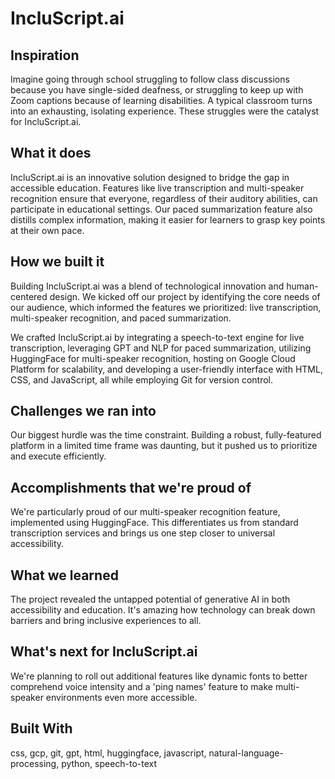 # IncluScript.ai

## Inspiration
Imagine going through school struggling to follow class discussions because you have single-sided deafness, or struggling to keep up with Zoom captions because of learning disabilities. A typical classroom turns into an exhausting, isolating experience. These struggles were the catalyst for IncluScript.ai.

## What it does
IncluScript.ai is an innovative solution designed to bridge the gap in accessible education. Features like live transcription and multi-speaker recognition ensure that everyone, regardless of their auditory abilities, can participate in educational settings. Our paced summarization feature also distills complex information, making it easier for learners to grasp key points at their own pace.

## How we built it
Building IncluScript.ai was a blend of technological innovation and human-centered design. We kicked off our project by identifying the core needs of our audience, which informed the features we prioritized: live transcription, multi-speaker recognition, and paced summarization.

We crafted IncluScript.ai by integrating a speech-to-text engine for live transcription, leveraging GPT and NLP for paced summarization, utilizing HuggingFace for multi-speaker recognition, hosting on Google Cloud Platform for scalability, and developing a user-friendly interface with HTML, CSS, and JavaScript, all while employing Git for version control.

## Challenges we ran into
Our biggest hurdle was the time constraint. Building a robust, fully-featured platform in a limited time frame was daunting, but it pushed us to prioritize and execute efficiently.

## Accomplishments that we're proud of
We're particularly proud of our multi-speaker recognition feature, implemented using HuggingFace. This differentiates us from standard transcription services and brings us one step closer to universal accessibility.

## What we learned
The project revealed the untapped potential of generative AI in both accessibility and education. It's amazing how technology can break down barriers and bring inclusive experiences to all.

## What's next for IncluScript.ai
We're planning to roll out additional features like dynamic fonts to better comprehend voice intensity and a 'ping names' feature to make multi-speaker environments even more accessible.

## Built With
css, gcp, git, gpt, html, huggingface, javascript, natural-language-processing, python, speech-to-text

